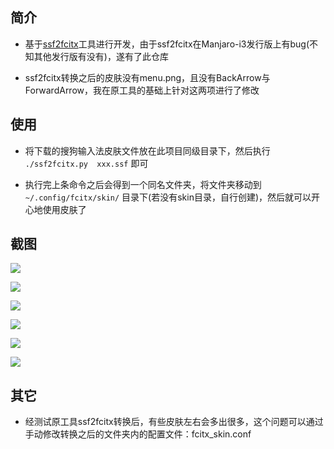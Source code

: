 ## 简介

+	基于[ssf2fcitx](https://github.com/VOID001/ssf2fcitx)工具进行开发，由于ssf2fcitx在Manjaro-i3发行版上有bug(不知其他发行版有没有)，遂有了此仓库

+	ssf2fcitx转换之后的皮肤没有menu.png，且没有BackArrow与ForwardArrow，我在原工具的基础上针对这两项进行了修改


## 使用

+	将下载的搜狗输入法皮肤文件放在此项目同级目录下，然后执行 `./ssf2fcitx.py  xxx.ssf` 即可

+	执行完上条命令之后会得到一个同名文件夹，将文件夹移动到 `~/.config/fcitx/skin/` 目录下(若没有skin目录，自行创建)，然后就可以开心地使用皮肤了


## 截图

![](../images/01.png)

![](../images/02.png)

![](../images/03.png)

![](../images/04.png)

![](../images/05.png)

![](../images/06.png)


## 其它

+	经测试原工具ssf2fcitx转换后，有些皮肤左右会多出很多，这个问题可以通过手动修改转换之后的文件夹内的配置文件：fcitx_skin.conf
